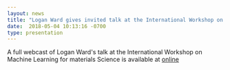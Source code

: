 ```yaml
---
layout: news
title: "Logan Ward gives invited talk at the International Workshop on Machine Learning for Materials Science"
date:  2018-05-04 10:13:16 -0700
type: presentation
---
```

A full webcast of Logan Ward's talk at the International Workshop on Machine Learning for materials Science is available at [online](http://physics.aalto.fi/en/current/events/2018-05-03ml)
